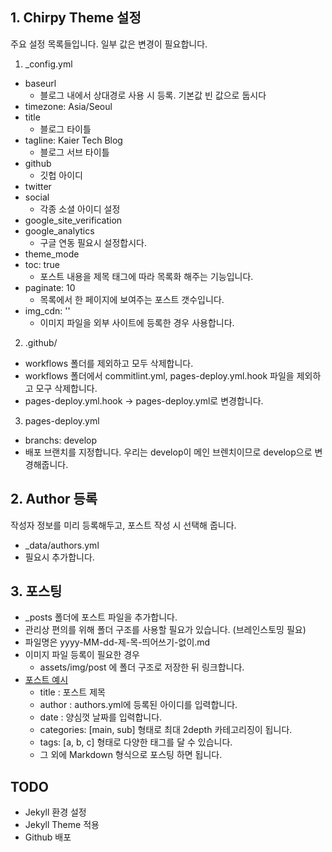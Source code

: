## 1. Chirpy Theme 설정

주요 설정 목록들입니다. 일부 값은 변경이 필요합니다.

1. _config.yml
- baseurl
  - 블로그 내에서 상대경로 사용 시 등록. 기본값 빈 값으로 둡시다
- timezone: Asia/Seoul
- title
  - 블로그 타이틀
- tagline: Kaier Tech Blog
  - 블로그 서브 타이틀
- github
  - 깃헙 아이디
- twitter
- social
  - 각종 소셜 아이디 설정
- google_site_verification
- google_analytics
  - 구글 연동 필요시 설정합시다.
- theme_mode
- toc: true
  - 포스트 내용을 제목 태그에 따라 목록화 해주는 기능입니다.
- paginate: 10
  - 목록에서 한 페이지에 보여주는 포스트 갯수입니다.
- img_cdn: ''
  - 이미지 파일을 외부 사이트에 등록한 경우 사용합니다.

2. .github/
- workflows 폴더를 제외하고 모두 삭제합니다.
- workflows 폴더에서 commitlint.yml, pages-deploy.yml.hook 파일을 제외하고 모구 삭제합니다.
- pages-deploy.yml.hook -> pages-deploy.yml로 변경합니다.

3. pages-deploy.yml
- branchs: develop
- 배포 브랜치를 지정합니다. 우리는 develop이 메인 브렌치이므로 develop으로 변경해줍니다.

## 2. Author 등록
작성자 정보를 미리 등록해두고, 포스트 작성 시 선택해 줍니다.
- _data/authors.yml
- 필요시 추가합니다.

## 3. 포스팅
- _posts 폴더에 포스트 파일을 추가합니다.
- 관리상 편의를 위해 폴더 구조를 사용할 필요가 있습니다. (브레인스토밍 필요)
- 파일명은 yyyy-MM-dd-제-목-띄어쓰기-없이.md
- 이미지 파일 등록이 필요한 경우
  - assets/img/post 에 폴더 구조로 저장한 뒤 링크합니다.
- [포스트 예시](https://kaiercorp.github.io/posts/vscode-anaconda/)
  - title : 포스트 제목
  - author : authors.yml에 등록된 아이디를 입력합니다.
  - date : 양심껏 날짜를 입력합니다.
  - categories: [main, sub] 형태로 최대 2depth 카테고리징이 됩니다.
  - tags: [a, b, c] 형태로 다양한 태그를 달 수 있습니다.
  - 그 외에 Markdown 형식으로 포스팅 하면 됩니다.

## TODO
- Jekyll 환경 설정
- Jekyll Theme 적용
- Github 배포